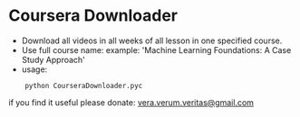 # Coursera Downloader

- Download all videos in all weeks of all lesson in one specified course.
- Use full course name:
  example: 'Machine Learning Foundations: A Case Study Approach'
- usage:
```
    python CourseraDownloader.pyc
```
if you find it useful please donate: vera.verum.veritas@gmail.com
